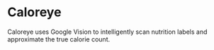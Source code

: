 # Caloreye

Caloreye uses Google Vision to intelligently scan nutrition labels and approximate the true calorie count.

